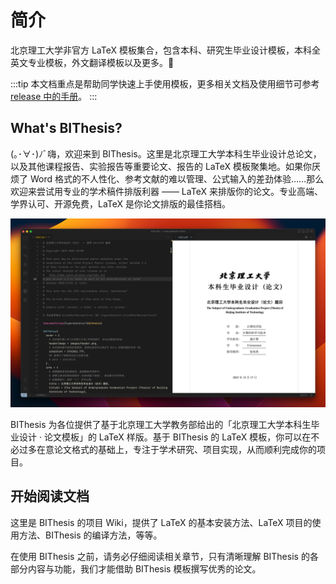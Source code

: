 # 简介

北京理工大学非官方 LaTeX 模板集合，包含本科、研究生毕业设计模板，本科全英文专业模板，外文翻译模板以及更多。🎉

:::tip
本文档重点是帮助同学快速上手使用模板，更多相关文档及使用细节可参考 [release 中的手册](https://github.com/BITNP/BIThesis/releases/latest/download/bithesis.pdf)。
:::

## What's BIThesis?

(｡･∀･)ﾉﾞ嗨，欢迎来到 BIThesis。这里是北京理工大学本科生毕业设计总论文，以及其他课程报告、实验报告等重要论文、报告的 LaTeX 模板聚集地。如果你厌烦了 Word 格式的不人性化、参考文献的难以管理、公式输入的差劲体验……那么欢迎来尝试用专业的学术稿件排版利器 —— LaTeX 来排版你的论文。专业高端、学界认可、开源免费，LaTeX 是你论文排版的最佳搭档。

![Screenshot of Undergraduate Thesis template](../assets/screenshot-undergrad.png)

BIThesis 为各位提供了基于北京理工大学教务部给出的「北京理工大学本科生毕业设计 · 论文模板」的 LaTeX 样版。基于 BIThesis 的 LaTeX 模板，你可以在不必过多在意论文格式的基础上，专注于学术研究、项目实现，从而顺利完成你的项目。

## 开始阅读文档

这里是 BIThesis 的项目 Wiki，提供了 LaTeX 的基本安装方法、LaTeX 项目的使用方法、BIThesis 的编译方法，等等。

在使用 BIThesis 之前，请务必仔细阅读相关章节，只有清晰理解 BIThesis 的各部分内容与功能，我们才能借助 BIThesis 模板撰写优秀的论文。
